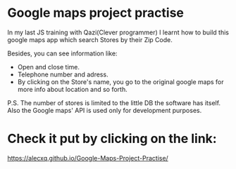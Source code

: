 # Google maps project practise

In my last JS training with Qazi(Clever programmer) I learnt how to build this google maps app which search Stores by their Zip Code.

Besides, you can see information like:

- Open and close time.
- Telephone number and adress.
- By clicking on the Store's name, you go to the original google maps for more info about location and so forth.

P.S. The number of stores is limited to the little DB the software has itself. Also the Google maps' API is used only for development purposes.

# Check it put by clicking on the link: 
https://alecxq.github.io/Google-Maps-Project-Practise/
